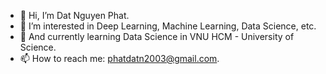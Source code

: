 - 👋 Hi, I’m Dat Nguyen Phat.
- 👀 I’m interested in Deep Learning, Machine Learning, Data Science, etc.
- 🌱 And currently learning Data Science in VNU HCM - University of Science.
- 📫 How to reach me: phatdatn2003@gmail.com.

<!---
ImPhatDat/ImPhatDat is a ✨ special ✨ repository because its `README.md` (this file) appears on your GitHub profile.
You can click the Preview link to take a look at your changes.
--->
